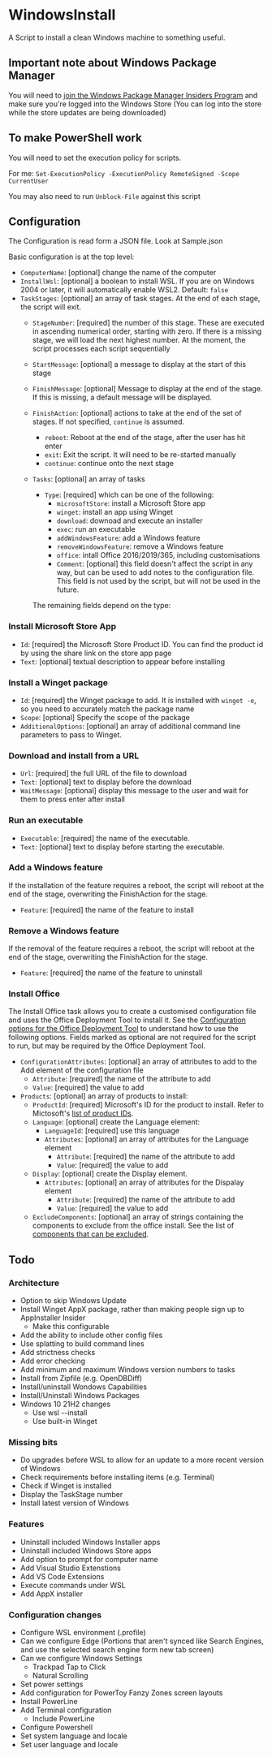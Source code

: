 # WindowsInstall
A Script to install a clean Windows machine to something useful. 

## Important note about Windows Package Manager
You will need to [join the Windows Package Manager Insiders Program](http://aka.ms/winget-InsiderProgram) 
and make sure you're logged into the Windows Store (You can log into the store while the store 
updates are being downloaded)

## To make PowerShell work

You will need to set the execution policy for scripts.

For me:
`Set-ExecutionPolicy -ExecutionPolicy RemoteSigned -Scope CurrentUser`

You may also need to run `Unblock-File` against this script

## Configuration

The Configuration is read form a JSON file. Look at Sample.json

Basic configuration is at the top level:

* `ComputerName`: [optional] change the name of the computer
* `InstallWsl`: [optional] a boolean to install WSL. If you are on Windows 2004 or later, it will automatically enable WSL2. Default: `false`
* `TaskStages`: [optional] an array of task stages. At the end of each stage, the script will exit.
  * `StageNumber`: [required] the number of this stage.
    These are executed in ascending numerical order, starting with zero. If there is a missing stage, we will load the next highest number. At the moment, the script processes each script sequentially
  * `StartMessage`: [optional] a message to display at the start of this stage
  * `FinishMessage`: [optional] Message to display at the end of the stage. If this is missing, a default message will be displayed.
  * `FinishAction`: [optional] actions to take at the end of the set of stages. If not specified, `continue` is assumed.
    * `reboot`: Reboot at the end of the stage, after the user has hit enter
    * `exit`: Exit the script. It will need to be re-started manually
    * `continue`: continue onto the next stage
  * `Tasks`: [optional] an array of tasks
    * `Type`: [required] which can be one of the following:
      * `microsoftStore`: install a Microsoft Store app
      * `winget`: install an app using Winget
      * `download`: downoad and execute an installer
      * `exec`: run an executable
      * `addWindowsFeature`: add a Windows feature
      * `removeWindowsFeature`: remove a Windows feature
      * `office`: intall Office 2016/2019/365, including customisations
      * `Comment`: [optional] this field doesn't affect the script in any way, but can be used to add notes to the configuration file. This field is not used by the script, but will not be used in the future.

    The remaining fields depend on the type:

### Install Microsoft Store App

* `Id`: [required] the Microsoft Store Product ID. You can find the product id by using the share link on the store app page
* `Text`: [optional] textual description to appear before installing

### Install a Winget package

* `Id`: [required] the Winget package to add. It is installed with `winget -e`, so you need to accurately match the package name
* `Scope`: [optional] Specify the scope of the package
* `AdditionalOptions`: [optional] an array of additional command line parameters to pass to Winget.

### Download and install from a URL

* `Url`: [required] the full URL of the file to download
* `Text`: [optional] text to display before the download
* `WaitMessage`: [optional] display this message to the user and wait for them to press enter after install

### Run an executable

* `Executable`: [required] the name of the executable.
* `Text`: [optional] text to display before starting the executable.

### Add a Windows feature

If the installation of the feature requires a reboot, the script will reboot at the end of the stage, overwriting the FinishAction for the stage.

* `Feature`: [required] the name of the feature to install

### Remove a Windows feature

If the removal of the feature requires a reboot, the script will reboot at the end of the stage, overwriting the FinishAction for the stage.

* `Feature`: [required] the name of the feature to uninstall

### Install Office

The Install Office task allows you to create a customised configuration file and uses the Office Deployment Tool to install it.
See the [Configuration options for the Office Deployment Tool](https://docs.microsoft.com/en-us/deployoffice/office-deployment-tool-configuration-options)
to understand how to use the following options. Fields marked as optional are not required for the script to run, but may be required by the Office
Deployment Tool.

* `ConfigurationAttributes`: [optional] an array of attributes to add to the Add element of the configuration file
  * `Attribute`: [required] the name of the attribute to add
  * `Value`: [required] the value to add
* `Products`: [optional] an array of products to install:
  * `ProductId`: [required] Microsoft's ID for the product to install. Refer to Mictosoft's [list of product IDs](https://docs.microsoft.com/en-au/office365/troubleshoot/installation/product-ids-supported-office-deployment-click-to-run).
  * `Language`: [optional] create the Language element:
    * `LanguageId`: [required] use this language
    * `Attributes`: [optional] an array of attributes for the Language element
      * `Attribute`: [required] the name of the attribute to add
      * `Value`: [required] the value to add
  * `Display`: [optional] create the Display element.
    * `Attributes`: [optional] an array of attributes for the Dispalay element
      * `Attribute`: [required] the name of the attribute to add
      * `Value`: [required] the value to add
  * `ExcludeComponents`: [optional] an array of strings containing the components to exclude from the office install.
    See the list of [components that can be excluded](https://docs.microsoft.com/en-us/deployoffice/office-deployment-tool-configuration-options#id-attribute-part-of-excludeapp-element).

## Todo

### Architecture

* Option to skip Windows Update
* Install Winget AppX package, rather than making people sign up to AppInstaller Insider
  * Make this configurable
* Add the ability to include other config files
* Use splatting to build command lines
* Add strictness checks
* Add error checking
* Add minimum and maximum Windows version numbers to tasks
* Install from Zipfile (e.g. OpenDBDiff)
* Install/uninstall Wondows Capabilities
* Install/Uninstall Windows Packages
* Windows 10 21H2 changes
  * Use wsl --install
  * Use built-in Winget

### Missing bits
* Do upgrades before WSL to allow for an update to a more recent version of Windows
* Check requirements before installing items (e.g. Terminal)
* Check if Winget is installed
* Display the TaskStage number
* Install latest version of Windows

### Features
* Uninstall included Windows Installer apps
* Uninstall included Windows Store apps
* Add option to prompt for computer name
* Add Visual Studio Extenstions
* Add VS Code Extensions
* Execute commands under WSL
* Add AppX installer

### Configuration changes

* Configure WSL environment (.profile)
* Can we configure Edge (Portions that aren't synced like Search Engines, and use the selected search engine form new tab screen)
* Can we configure Windows Settings
  * Trackpad Tap to Click
  * Natural Scrolling
* Set power settings
* Add configuration for PowerToy Fanzy Zones screen layouts
* Install PowerLine
* Add Terminal configuration
  * Include PowerLine
* Configure Powershell
* Set system language and locale
* Set user language and locale

[1]: https://4sysops.com/archives/how-to-create-an-open-file-folder-dialog-box-with-powershell/
[2]: https://www.c-sharpcorner.com/uploadfile/mahesh/openfiledialog-in-wpf/
